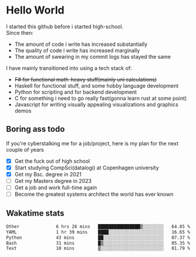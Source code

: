 # Hello World

I started this github before i started high-school.  
Since then:
- The amount of code i write has increased substantially
- The quality of code i write has increased marginally
- The amount of swearing in my commit logs has stayed the same

I have mainly transitioned into using a tech stack of:
- ~~F# for functional math-heavy stuff(mainly uni calculations)~~
- Haskell for functional stuff, and some hobby language development
- Python for scripting and for backend development
- C for something i need to go really fast(gonna learn rust at some point)
- Javascript for writing visually appealing visualizations and graphics demos

## Boring ass todo
If you're cyberstalking me for a job/project, here is my plan for the next couple of years
- [x] Get the fuck out of high school
- [x] Start studying CompSci(datalogi) at Copenhagen university
- [x] Get my Bsc. degree in 2021
- [ ] Get my Masters degree in 2023
- [ ] Get a job and work full-time again
- [ ] Become the greatest systems architect the world has ever known

## Wakatime stats
<!--START_SECTION:waka-->

```txt
Other              6 hrs 26 mins   ████████████████▒░░░░░░░░   64.85 %
YAML               1 hr 39 mins    ████░░░░░░░░░░░░░░░░░░░░░   16.65 %
Python             43 mins         ██░░░░░░░░░░░░░░░░░░░░░░░   07.37 %
Bash               31 mins         █▒░░░░░░░░░░░░░░░░░░░░░░░   05.35 %
Text               10 mins         ▒░░░░░░░░░░░░░░░░░░░░░░░░   01.79 %
```

<!--END_SECTION:waka-->
